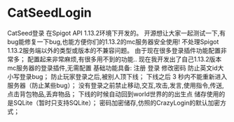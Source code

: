 # CatSeedLogin
CatSeed登录
在Spigot API 1.13.2环境下开发的。
开源想让大家一起测试一下,有bug能修复一下bug,也能方便你们的1.13.2的mc服务器安全使用!
不处理Spigot 1.13.2服务端以外的类型或版本的不兼容问题。
  由于现在很多登录插件功能配置非常多；
  配置起来非常麻烦,有很多用不到的功能..
  现在我开发出了自己1.13.2版本mc服务器的登录插件,无需配置
  基础功能具备:
    注册
    登录
    修改密码
    防止英文id大小写登录bug；
    防止玩家登录之后,被别人顶下线；
    下线之后 3 秒内不能重新进入服务器（防止某些bug）；
    没有登录之前禁止移动,交互,攻击,发言,使用指令,传送,点击背包物品,丢弃物品；
    下线的时候自动回到world世界的的出生点
    储存使用的是SQLite（暂时只支持SQLite）；
    密码加密储存,仿照的CrazyLogin的默认加密方式；
